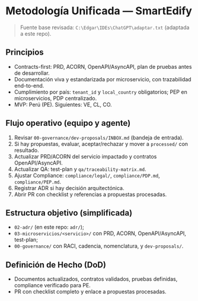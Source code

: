 # Metodología Unificada — SmartEdify

> Fuente base revisada: `C:\Edgar\IDEs\ChatGPT\adaptar.txt` (adaptada a este repo).

## Principios
- Contracts-first: PRD, ACORN, OpenAPI/AsyncAPI, plan de pruebas antes de desarrollar.
- Documentación viva y estandarizada por microservicio, con trazabilidad end-to-end.
- Cumplimiento por país: `tenant_id` y `local_country` obligatorios; PEP en microservicios, PDP centralizado.
- MVP: Perú (PE). Siguientes: VE, CL, CO.

## Flujo operativo (equipo y agente)
1) Revisar `00-governance/dev-proposals/INBOX.md` (bandeja de entrada).
2) Si hay propuestas, evaluar, aceptar/rechazar y mover a `processed/` con resultado.
3) Actualizar PRD/ACORN del servicio impactado y contratos OpenAPI/AsyncAPI.
4) Actualizar QA: test-plan y `qa/traceability-matrix.md`.
5) Ajustar Compliance: `compliance/legal/`, `compliance/PDP.md`, `compliance/PEP.md`.
6) Registrar ADR si hay decisión arquitectónica.
7) Abrir PR con checklist y referencias a propuestas procesadas.

## Estructura objetivo (simplificada)
- `02-adr/` (en este repo: `adr/`);
- `03-microservicios/<servicio>/` con PRD, ACORN, OpenAPI/AsyncAPI, test-plan;
- `00-governance/` con RACI, cadencia, nomenclatura, y `dev-proposals/`.

## Definición de Hecho (DoD)
- Documentos actualizados, contratos validados, pruebas definidas, compliance verificado para PE.
- PR con checklist completo y enlace a propuestas procesadas.

